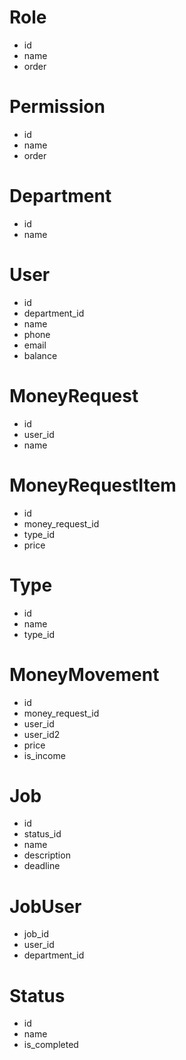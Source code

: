 # Role 
- id
- name
- order 

# Permission
- id 
- name 
- order

# Department
- id
- name 

# User
- id
- department_id
- name
- phone
- email
- balance

# MoneyRequest
- id 
- user_id
- name

# MoneyRequestItem
- id
- money_request_id
- type_id
- price

# Type
- id 
- name
- type_id

# MoneyMovement 
- id 
- money_request_id
- user_id 
- user_id2
- price
- is_income

# Job 
- id 
- status_id
- name
- description
- deadline

# JobUser
- job_id
- user_id
- department_id

# Status
- id 
- name
- is_completed





